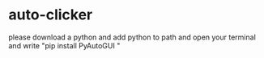 # auto-clicker
please download a python and add python to path and open your terminal and write "pip install PyAutoGUI "
